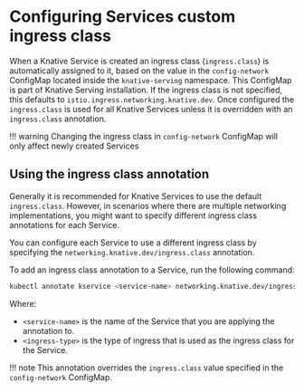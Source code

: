 # Configuring Services custom ingress class

<!-- TODO: Update this page when new 'ingress-class' annotation is available -->

When a Knative Service is created an ingress class (`ingress.class`) is automatically assigned to it, based on the value in the `config-network` ConfigMap located inside the `knative-serving` namespace. This ConfigMap is part of Knative Serving installation. If the ingress class is not specified, this defaults to `istio.ingress.networking.knative.dev`. Once configured the `ingress.class` is used for all Knative Services unless it is overridden with an `ingress.class` annotation.

!!! warning
    Changing the ingress class in `config-network` ConfigMap will only affect newly created Services

## Using the ingress class annotation

Generally it is recommended for Knative Services to use the default `ingress.class`. However, in scenarios where there are multiple networking implementations, you might want to specify different ingress class annotations for each Service.

You can configure each Service to use a different ingress class by specifying the `networking.knative.dev/ingress.class` annotation.

To add an ingress class annotation to a Service, run the following command:
```bash
kubectl annotate kservice <service-name> networking.knative.dev/ingress.class=<ingress-type>
```
Where:

- `<service-name>` is the name of the Service that you are applying the annotation to.
- `<ingress-type>` is the type of ingress that is used as the ingress class for the Service.

!!! note
    This annotation overrides the `ingress.class` value specified in the `config-network` ConfigMap.
